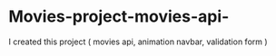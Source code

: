 # Movies-project-movies-api-
I created this project ( movies api, animation navbar, validation form )

